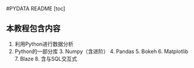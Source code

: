 #PYDATA README
[toc]
## 本教程包含内容
1. 利用Python进行数据分析
2. Python的一部分库
	3. Numpy（含进阶）
	4. Pandas
	5. Bokeh
	6. Matplotlib
	7. Blaze
	8. 含与SQL交互式
